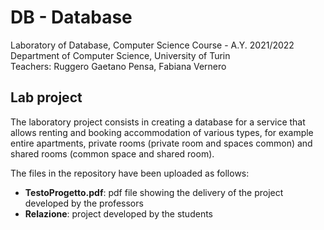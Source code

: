 # DB - Database
Laboratory of Database, Computer Science Course - A.Y. 2021/2022  
Department of Computer Science, University of Turin  
Teachers: Ruggero Gaetano Pensa, Fabiana Vernero

## Lab project
The laboratory project consists in creating a database for a service that allows renting and booking accommodation of various types, for example entire apartments, private rooms (private room and spaces common) and shared rooms (common space and shared room).

The files in the repository have been uploaded as follows:
* **TestoProgetto.pdf**: pdf file showing the delivery of the project developed by the professors
* **Relazione**: project developed by the students
